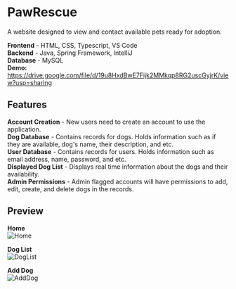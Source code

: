 # PawRescue
A website designed to view and contact available pets ready for adoption.<br />

**Frontend** - HTML, CSS, Typescript, VS Code <br />
**Backend** - Java, Spring Framework, IntelliJ <br />
**Database** - MySQL <br />
**Demo:** https://drive.google.com/file/d/19u8HxdBwE7Fijk2MMkqp8RG2uscGyjrK/view?usp=sharing<br />

## Features<br />
**Account Creation** - New users need to create an account to use the application. <br />
**Dog Database** - Contains records for dogs. Holds information such as if they are available, dog's name, their description, and etc.<br />
**User Database** - Contains records for users. Holds information such as email address, name, password, and etc.<br />
**Displayed Dog List** - Displays real time information about the dogs and their availability.<br />
**Admin Permissions** - Admin flagged accounts will have permissions to add, edit, create, and delete dogs in the records.<br />

## Preview
**Home**<br />
 ![Home](https://github.com/ElijahTam-od/PawRescue/assets/163732378/d43abbc4-a7eb-4321-acec-9c22395527a5)
<br />

**Dog List** <br />
 ![DogList](https://github.com/ElijahTam-od/PawRescue/assets/163732378/a1700e47-c27c-472e-a215-15f811856030)
<br />

**Add Dog** <br />
![AddDog](https://github.com/ElijahTam-od/PawRescue/assets/163732378/5cb4b900-3f37-4c62-811b-c19e399689bd)
<br />
